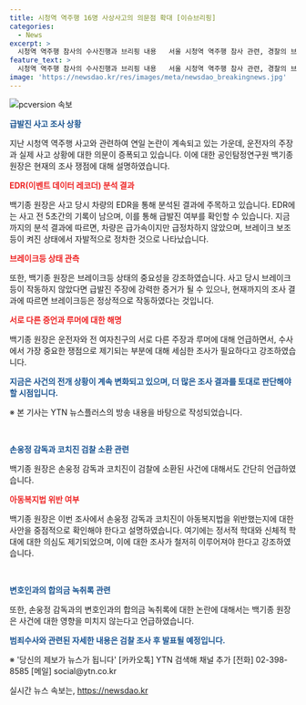```yaml
---
title: 시청역 역주행 16명 사상사고의 의문점 확대 [이슈브리핑]
categories:
  - News
excerpt: >
  시청역 역주행 참사의 수사진행과 브리핑 내용   서울 시청역 역주행 참사 관련, 경찰의 브리핑과 수사 내용이 주목받았다. 급발진 주장에 대한 분석, 사고 전 기록 확인, 그리고 택시 돌진 사고의 추가 발생에 관심이 쏠리는 가운데, 사망자의 검찰 소환과 관련된 주요 쟁점이 논의되고 있다. 해당 사고에 대한 수사 결과와 브리핑 내용은 이목을 끌고 있으며, 사건에 관한 최신 속보와 명확한 사고 원인 규명에 대한 기대감이 커지고 있다.
feature_text: >
  시청역 역주행 참사의 수사진행과 브리핑 내용   서울 시청역 역주행 참사 관련, 경찰의 브리핑과 수사 내용이 주목받았다. 급발진 주장에 대한 분석, 사고 전 기록 확인, 그리고 택시 돌진 사고의 추가 발생에 관심이 쏠리는 가운데, 사망자의 검찰 소환과 관련된 주요 쟁점이 논의되고 있다. 해당 사고에 대한 수사 결과와 브리핑 내용은 이목을 끌고 있으며, 사건에 관한 최신 속보와 명확한 사고 원인 규명에 대한 기대감이 커지고 있다.
image: 'https://newsdao.kr/res/images/meta/newsdao_breakingnews.jpg'
---
```


<p><img src="https://newsdao.kr/res/images/meta/newsdao_breakingnews.jpg" alt="pcversion 속보" /></p>

<p><b><span style="color: #1a5490;">급발진 사고 조사 상황</span></b></p>

<p>지난 시청역 역주행 사고와 관련하여 연일 논란이 계속되고 있는 가운데, 운전자의 주장과 실제 사고 상황에 대한 의문이 증폭되고 있습니다. 이에 대한 공인탐정연구원 백기종 원장은 현재의 조사 쟁점에 대해 설명하였습니다.</p>

<p><b><span style="color: #ee2323;">EDR(이벤트 데이터 레코더) 분석 결과</span></b></p>

<p>백기종 원장은 사고 당시 차량의 EDR을 통해 분석된 결과에 주목하고 있습니다. EDR에는 사고 전 5초간의 기록이 남으며, 이를 통해 급발진 여부를 확인할 수 있습니다. 지금까지의 분석 결과에 따르면, 차량은 급가속이지만 급정차하지 않았으며, 브레이크 보조등이 켜진 상태에서 자발적으로 정차한 것으로 나타났습니다.</p>

<p><b><span style="color: #ee2323;">브레이크등 상태 관측</span></b></p>

<p>또한, 백기종 원장은 브레이크등 상태의 중요성을 강조하였습니다. 사고 당시 브레이크등이 작동하지 않았다면 급발진 주장에 강력한 증거가 될 수 있으나, 현재까지의 조사 결과에 따르면 브레이크등은 정상적으로 작동하였다는 것입니다.</p>

<p><b><span style="color: #ee2323;">서로 다른 증언과 루머에 대한 해명</span></b></p>

<p>백기종 원장은 운전자와 전 여자친구의 서로 다른 주장과 루머에 대해 언급하면서, 수사에서 가장 중요한 쟁점으로 제기되는 부분에 대해 세심한 조사가 필요하다고 강조하였습니다.</p>

<p><b><span style="color: #1a5490;">지금은 사건의 전개 상황이 계속 변화되고 있으며, 더 많은 조사 결과를 토대로 판단해야 할 시점입니다.</span></b></p>

<p>※ 본 기사는 YTN 뉴스플러스의 방송 내용을 바탕으로 작성되었습니다.</p>

<p data-ke-size="size16">&nbsp;</p>

<p><b><span style="color: #1a5490;">손웅정 감독과 코치진 검찰 소환 관련</span></b></p>

<p>백기종 원장은 손웅정 감독과 코치진이 검찰에 소환된 사건에 대해서도 간단히 언급하였습니다.</p>

<p><b><span style="color: #ee2323;">아동복지법 위반 여부</span></b></p>

<p>백기종 원장은 이번 조사에서 손웅정 감독과 코치진이 아동복지법을 위반했는지에 대한 사안을 중점적으로 확인해야 한다고 설명하였습니다. 여기에는 정서적 학대와 신체적 학대에 대한 의심도 제기되었으며, 이에 대한 조사가 철저히 이루어져야 한다고 강조하였습니다.</p>

<p data-ke-size="size16">&nbsp;</p>

<p><b><span style="color: #1a5490;">변호인과의 합의금 녹취록 관련</span></b></p>

<p>또한, 손웅정 감독과의 변호인과의 합의금 녹취록에 대한 논란에 대해서는 백기종 원장은 사건에 대한 영향을 미치지 않는다고 언급하였습니다.</p>

<p><b><span style="color: #1a5490;">범죄수사와 관련된 자세한 내용은 검찰 조사 후 발표될 예정입니다.</span></b></p>

<p>※ '당신의 제보가 뉴스가 됩니다' [카카오톡] YTN 검색해 채널 추가 [전화] 02-398-8585 [메일] social@ytn.co.kr</p>
실시간 뉴스 속보는, <a href="https://newsdao.kr" rel="dofollow">https://newsdao.kr</a>


